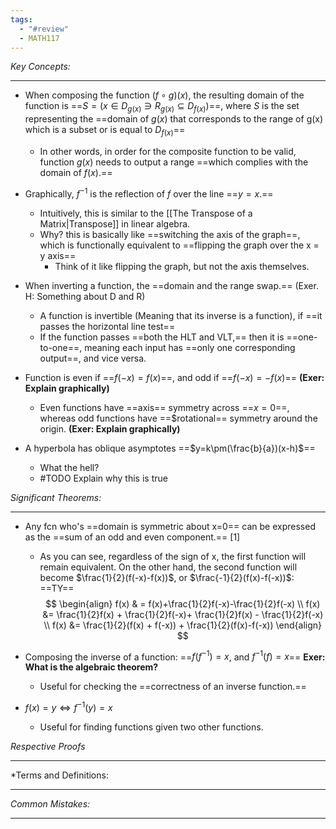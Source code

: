 ```yaml
---
tags:
  - "#review"
  - MATH117
---
```

*Key Concepts:*
___
- When composing the function $(f\circ g)(x)$, the resulting domain of the function is ==$S = (x\in D_{g(x)} \ni R_{g(x)}\subseteq D_{f(x)})$==, where $S$ is the set representing the ==domain of $g(x)$ that corresponds to the range of g(x) which is a subset or is equal to $D_{f(x)}$==
	- In other words, in order for the composite function to be valid, function $g(x)$ needs to output a range ==which complies with the domain of $f(x)$.==

- Graphically, $f^{-1}$ is the reflection of $f$ over the line ==$y = x$.==
	- Intuitively, this is similar to the [[The Transpose of a Matrix|Transpose]] in linear algebra.
	- Why? this is basically like ==switching the axis of the graph==, which is functionally equivalent to ==flipping the graph over the x = y axis== 
		- Think of it like flipping the graph, but not the axis themselves.

- When inverting a function, the ==domain and the range swap.== (Exer. H: Something about D and R)
	- A function is invertible (Meaning that its inverse is a function), if ==it passes the horizontal line test==
	- If the function passes ==both the HLT and VLT,== then it is ==one-to-one==, meaning each input has ==only one corresponding output==, and vice versa. 

- Function is even if ==$f(-x) = f(x)$==, and odd if ==$f(-x) = -f(x)$== **(Exer: Explain graphically)**
	- Even functions have ==axis== symmetry across ==$x = 0$==, whereas odd functions have ==$rotational== symmetry around the origin. **(Exer: Explain graphically)**

- A hyperbola has oblique asymptotes ==$y=k\pm(\frac{b}{a})(x-h)$==
	- What the hell?
	- #TODO Explain why this is true 

*Significant Theorems:*
___
- Any fcn who's ==domain is symmetric about x=0== can be expressed as the ==sum of an odd and even component.== [1]
	- As you can see, regardless of the sign of x, the first function will remain equivalent. On the other hand, the second function will become $\frac{1}{2}(f(-x)-f(x))$, or $\frac{-1}{2}(f(x)-f(-x))$: ==TY==
$$
\begin{align}
f(x) & = f(x)+\frac{1}{2}f(-x)-\frac{1}{2}f(-x)
\\
f(x) &= \frac{1}{2}f(x) + \frac{1}{2}f(-x)+ \frac{1}{2}f(x) - \frac{1}{2}f(-x)
\\
f(x) &= \frac{1}{2}(f(x) + f(-x)) + \frac{1}{2}(f(x)-f(-x))
\end{align}
$$
 

- Composing the inverse of a function: ==$f(f^{-1}) = x$, and $f^{-1}(f) = x$== **Exer: What is the algebraic theorem?**
	- Useful for checking the ==correctness of an inverse function.==
- $f(x) = y \iff f^{-1}(y) = x$
	- Useful for finding functions given two other functions.

*Respective Proofs*
___

*Terms and Definitions:
___

*Common Mistakes:*
___
